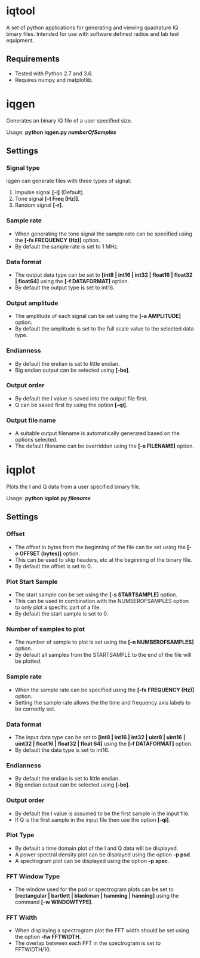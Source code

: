 # iqtool
A set of python applications for generating and viewing quadrature IQ binary files. 
Intended for use with software defined radios and lab test equipment.

## Requirements
* Tested with Python 2.7 and 3.6.
* Requires numpy and matplotlib.

# iqgen
Generates an binary IQ file of a user specified size.

Usage: **python iqgen.py *numberOfSamples***

## Settings
### Signal type
iqgen can generate files with three types of signal:
1. Impulse signal **[-i]** (Default).
2. Tone signal **[-t Freq (Hz)]**.
3. Random signal **[-r]**.

### Sample rate
* When generating the tone signal the sample rate can be specified using the **[-fs FREQUENCY (Hz)]** option.
* By default the sample rate is set to 1 MHz.

### Data format
* The output data type can be set to **[int8 | int16 | int32 | float16 | float32 | float64]** using the **[-f DATAFORMAT]** option.
* By default the output type is set to int16.

### Output amplitude
* The amplitude of each signal can be set using the **[-a AMPLITUDE]** option.
* By default the amplitude is set to the full scale value to the selected data type.

### Endianness
* By default the endian is set to little endian.
* Big endian output can be selected using **[-be]**.

### Output order
* By default the I value is saved into the output file first.
* Q can be saved first by using the option **[-qi]**.

### Output file name
* A suitable output filename is automatically generated based on the options selected.
* The default filename can be overridden using the **[-o FILENAME]** option.


# iqplot
Plots the I and Q data from a user specified binary file.

Usage: **python iqplot.py *filename***

## Settings
### Offset
* The offset in bytes from the beginning of the file can be set using the **[-o OFFSET (bytes)]** option.
* This can be used to skip headers, etc at the beginning of the binary file.
* By default the offset is set to 0.

### Plot Start Sample
* The start sample can be set using the **[-s STARTSAMPLE]** option.
* This can be used in combination with the NUMBEROFSAMPLES option to only plot a specific part of a file.
* By default the start sample is set to 0.

### Number of samples to plot
* The number of sample to plot is set using the **[-n NUMBEROFSAMPLES]** option.
* By default all samples from the STARTSAMPLE to the end of the file will be plotted.

### Sample rate
* When the sample rate can be specified using the **[-fs FREQUENCY (Hz)]** option.
* Setting the sample rate allows the the time and frequency axis labels to be correctly set.

### Data format
* The input data type can be set to **[int8 | int16 | int32 | uint8 | uint16 | uint32 | float16 | float32 | float 64]** using the **[-f DATAFORMAT]** option.
* By default the data type is set to int16.

### Endianness
* By default the endian is set to little endian.
* Big endian output can be selected using **[-be]**.

### Output order
* By default the I value is assumed to be the first sample in the input file.
* If Q is the first sample in the input file then use the option **[-qi]**.

### Plot Type
* By default a time domain plot of the I and Q data will be displayed.
* A power spectral density plot can be displayed using the option **-p psd**.
* A spectrogram plot can be displayed using the option **-p spec**.

### FFT Window Type
* The window used for the psd or spectrogram plots can be set to **[rectangular | bartlett | blackman | hamming | hanning]** using the command **[-w WINDOWTYPE]**.

### FFT Width
* When displaying a spectrogram plot the FFT width should be set using the option **-fw FFTWIDTH**.
* The overlap between each FFT in the spectrogram is set to FFTWIDTH/10.
